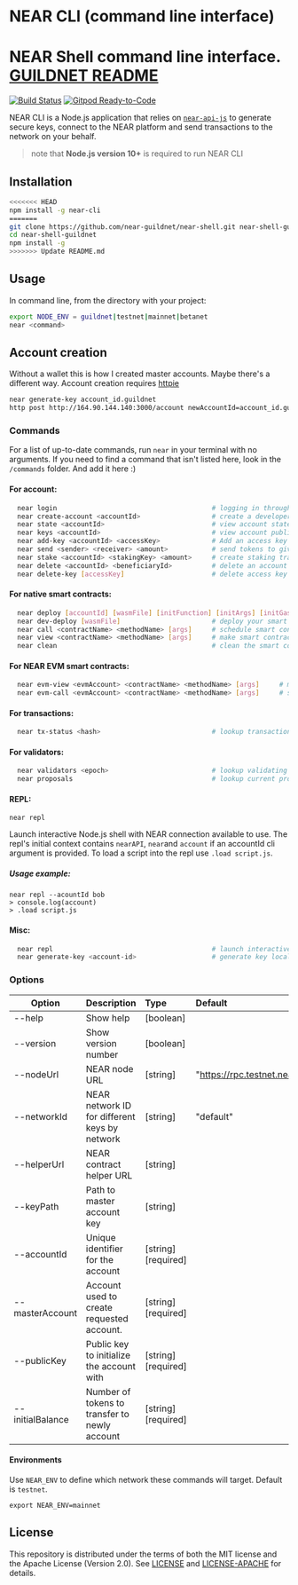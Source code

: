 # NEAR CLI (command line interface)
# NEAR Shell command line interface. [GUILDNET README](https://github.com/near-guildnet/near-shell/blob/master/README_GUILDNET.md)

[![Build Status](https://travis-ci.com/near/near-cli.svg?branch=master)](https://travis-ci.com/near/near-cli)
[![Gitpod Ready-to-Code](https://img.shields.io/badge/Gitpod-Ready--to--Code-blue?logo=gitpod)](https://gitpod.io/#https://github.com/near/near-cli) 

NEAR CLI is a Node.js application that relies on [`near-api-js`](https://github.com/near/near-api-js) to generate secure keys, connect to the NEAR platform and send transactions to the network on your behalf.

> note that **Node.js version 10+** is required to run NEAR CLI

## Installation

```bash
<<<<<<< HEAD
npm install -g near-cli
=======
git clone https://github.com/near-guildnet/near-shell.git near-shell-guildnet
cd near-shell-guildnet
npm install -g
>>>>>>> Update README.md
```

## Usage

In command line, from the directory with your project:

```bash
export NODE_ENV = guildnet|testnet|mainnet|betanet
near <command>
```

## Account creation
Without a wallet this is how I created master accounts. Maybe there's a different way. Account creation requires [httpie](https://httpie.org/docs#installation)
```bash
near generate-key account_id.guildnet
http post http://164.90.144.140:3000/account newAccountId=account_id.guildnet newAccountPublicKey=account_public_key
```

### Commands

For a list of up-to-date commands, run `near` in your terminal with no arguments. If you need to find a command that isn't listed here, look in the `/commands` folder.  And add it here :)

#### For account:
```bash
  near login                                       # logging in through NEAR protocol wallet
  near create-account <accountId>                  # create a developer account with --masterAccount (required), publicKey and initialBalance
  near state <accountId>                           # view account state
  near keys <accountId>                            # view account public keys
  near add-key <accountId> <accessKey>             # Add an access key to given account
  near send <sender> <receiver> <amount>           # send tokens to given receiver
  near stake <accountId> <stakingKey> <amount>     # create staking transaction (stakingKey is base58 encoded)
  near delete <accountId> <beneficiaryId>          # delete an account and transfer funds to beneficiary account
  near delete-key [accessKey]                      # delete access key
```

#### For native smart contracts:
```bash
  near deploy [accountId] [wasmFile] [initFunction] [initArgs] [initGas] [initDeposit]  # deploy your smart contract
  near dev-deploy [wasmFile]                       # deploy your smart contract using temporary account (TestNet only)
  near call <contractName> <methodName> [args]     # schedule smart contract call which can modify state
  near view <contractName> <methodName> [args]     # make smart contract call which can view state
  near clean                                       # clean the smart contract build locally (remove ./out )
```

#### For NEAR EVM smart contracts:
```bash
  near evm-view <evmAccount> <contractName> <methodName> [args]     # make an EVM smart contract call which can view state
  near evm-call <evmAccount> <contractName> <methodName> [args]     # schedule an EVM smart contract call which can modify state
```

#### For transactions:
```bash
  near tx-status <hash>                            # lookup transaction status by hash
```

#### For validators:
```bash
  near validators <epoch>                          # lookup validating nodes by epoch(or "current", "next")
  near proposals                                   # lookup current proposals
```

#### REPL:

```
near repl
```

Launch interactive Node.js shell with NEAR connection available to use. The repl's initial context contains `nearAPI`, `near`and `account` if an accountId cli argument is provided. To load a script into the repl use  `.load script.js`.

##### Usage example:
```
near repl --acountId bob
> console.log(account)
> .load script.js
```

#### Misc:

```bash
  near repl                                        # launch interactive Node.js shell with NEAR connection available to use
  near generate-key <account-id>                   # generate key locally (Note: this does not create another access key automatically)
```

### Options

| Option                    | Description                                   | Type      | Default               |
| --------------------------|:----------------------------------------------| :---------|:----------------------|
| --help                    | Show help                                     | [boolean] |                       |
| --version                 | Show version number                           | [boolean] |                       |
| --nodeUrl                 | NEAR node URL                                 | [string]  |"https://rpc.testnet.near.org"|
| --networkId               | NEAR network ID for different keys by network | [string]  |"default"              |
| --helperUrl               | NEAR contract helper URL                      | [string]  |                       |
| --keyPath                 | Path to master account key                    | [string]  |                       |
| --accountId               | Unique identifier for the account             | [string]  [required]|             |
| --masterAccount           | Account used to create requested account.     | [string]  [required]|             |
| --publicKey               | Public key to initialize the account with     | [string]  [required]|             |
| --initialBalance          | Number of tokens to transfer to newly account | [string]  [required]|             |

#### Environments

Use `NEAR_ENV` to define which network these commands will target. Default is `testnet`.
```
export NEAR_ENV=mainnet
```

## License
This repository is distributed under the terms of both the MIT license and the Apache License (Version 2.0).
See [LICENSE](LICENSE) and [LICENSE-APACHE](LICENSE-APACHE) for details.
